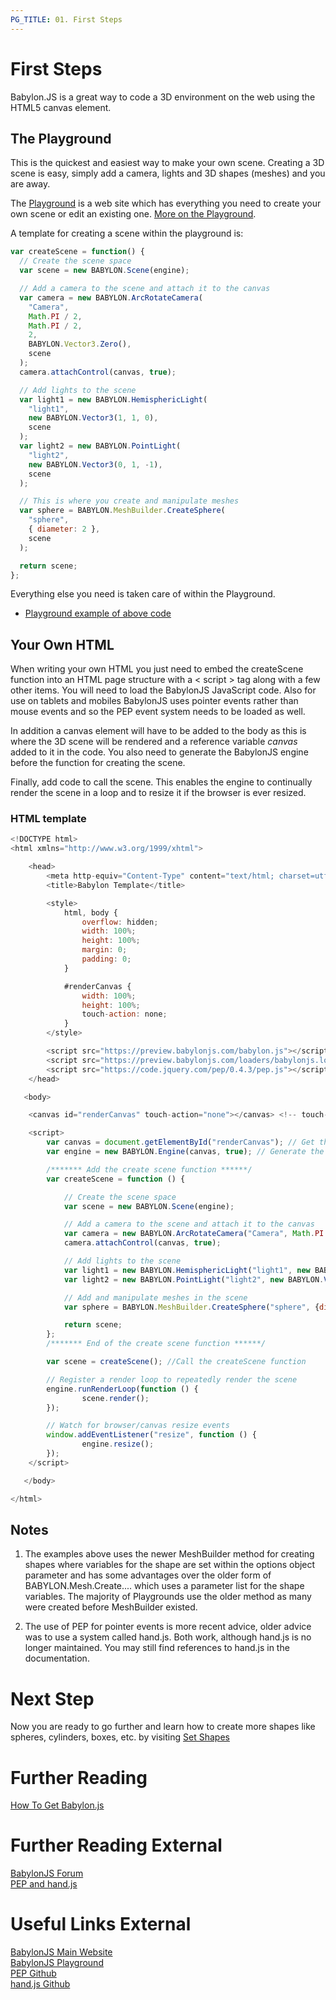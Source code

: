 ```yaml
---
PG_TITLE: 01. First Steps
---
```


# First Steps

Babylon.JS is a great way to code a 3D environment on the web using the HTML5 canvas element.

## The Playground

This is the quickest and easiest way to make your own scene. Creating a 3D scene is easy, simply add a camera, lights and 3D shapes (meshes) and you are away.

The [Playground](https://babylonjs-playground.com) is a web site which has everything you need to create
your own scene or edit an existing one. [More on the Playground](/features/Playground).

A template for creating a scene within the playground is:

```javascript
var createScene = function() {
  // Create the scene space
  var scene = new BABYLON.Scene(engine);

  // Add a camera to the scene and attach it to the canvas
  var camera = new BABYLON.ArcRotateCamera(
    "Camera",
    Math.PI / 2,
    Math.PI / 2,
    2,
    BABYLON.Vector3.Zero(),
    scene
  );
  camera.attachControl(canvas, true);

  // Add lights to the scene
  var light1 = new BABYLON.HemisphericLight(
    "light1",
    new BABYLON.Vector3(1, 1, 0),
    scene
  );
  var light2 = new BABYLON.PointLight(
    "light2",
    new BABYLON.Vector3(0, 1, -1),
    scene
  );

  // This is where you create and manipulate meshes
  var sphere = BABYLON.MeshBuilder.CreateSphere(
    "sphere",
    { diameter: 2 },
    scene
  );

  return scene;
};
```

Everything else you need is taken care of within the Playground.

- [Playground example of above code](https://www.babylonjs-playground.com/#WG9OY#1)

## Your Own HTML

When writing your own HTML you just need to embed the createScene function into an HTML page structure with a &lt; script &gt; tag along with a few other items. You will need to load the BabylonJS JavaScript code. Also for use on tablets and mobiles BabylonJS uses pointer events rather than mouse events and so the PEP event system needs to be loaded as well.

In addition a canvas element will have to be added to the body as this is where the 3D scene will be rendered and a reference variable _canvas_ added to it in the code. You also need to generate the BabylonJS engine before the function for creating the scene.

Finally, add code to call the scene. This enables the engine to continually render the scene in a loop and to resize it if the browser is ever resized.

### HTML template

```javascript
<!DOCTYPE html>
<html xmlns="http://www.w3.org/1999/xhtml">

    <head>
        <meta http-equiv="Content-Type" content="text/html; charset=utf-8"/>
        <title>Babylon Template</title>

        <style>
            html, body {
                overflow: hidden;
                width: 100%;
                height: 100%;
                margin: 0;
                padding: 0;
            }

            #renderCanvas {
                width: 100%;
                height: 100%;
                touch-action: none;
            }
        </style>

        <script src="https://preview.babylonjs.com/babylon.js"></script>
        <script src="https://preview.babylonjs.com/loaders/babylonjs.loaders.min.js"></script>
        <script src="https://code.jquery.com/pep/0.4.3/pep.js"></script>
    </head>

   <body>

	<canvas id="renderCanvas" touch-action="none"></canvas> <!-- touch-action="none" for best results from PEP -->

	<script>
        var canvas = document.getElementById("renderCanvas"); // Get the canvas element
        var engine = new BABYLON.Engine(canvas, true); // Generate the BABYLON 3D engine

        /******* Add the create scene function ******/
        var createScene = function () {

            // Create the scene space
            var scene = new BABYLON.Scene(engine);

            // Add a camera to the scene and attach it to the canvas
            var camera = new BABYLON.ArcRotateCamera("Camera", Math.PI / 2, Math.PI / 2, 2, new BABYLON.Vector3(0,0,5), scene);
            camera.attachControl(canvas, true);

            // Add lights to the scene
            var light1 = new BABYLON.HemisphericLight("light1", new BABYLON.Vector3(1, 1, 0), scene);
            var light2 = new BABYLON.PointLight("light2", new BABYLON.Vector3(0, 1, -1), scene);

            // Add and manipulate meshes in the scene
            var sphere = BABYLON.MeshBuilder.CreateSphere("sphere", {diameter:2}, scene);

            return scene;
        };
        /******* End of the create scene function ******/

        var scene = createScene(); //Call the createScene function

        // Register a render loop to repeatedly render the scene
        engine.runRenderLoop(function () {
                scene.render();
        });

        // Watch for browser/canvas resize events
        window.addEventListener("resize", function () {
                engine.resize();
        });
	</script>

   </body>

</html>
```

## Notes

1. The examples above uses the newer MeshBuilder method for creating shapes where variables for the shape are set within the options object parameter and has some advantages over the older form of BABYLON.Mesh.Create.... which uses a parameter list for the shape variables. The majority of Playgrounds use the older method as many were created before MeshBuilder existed.

2. The use of PEP for pointer events is more recent advice, older advice was to use a system called hand.js. Both work, although hand.js is no longer maintained. You may still find references to hand.js in the documentation.

# Next Step

Now you are ready to go further and learn how to create more shapes like spheres, cylinders, boxes, etc. by visiting [Set Shapes](/babylon101/Discover_Basic_Elements)

# Further Reading

[How To Get Babylon.js](/babylon101/how_to_get)

# Further Reading External

[BabylonJS Forum](https://forum.babylonjs.com)  
[PEP and hand.js](http://www.html5gamedevs.com/topic/22474-how-does-babylonjs-get-pointer-events-working/#comment-127993)

# Useful Links External

[BabylonJS Main Website](http://www.babylonjs.com/)  
[BabylonJS Playground](https://babylonjs-playground.com)  
[PEP Github](https://github.com/jquery/PEP)  
[hand.js Github](https://github.com/Deltakosh/handjs)
